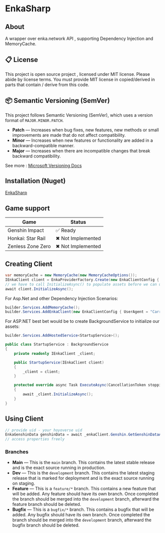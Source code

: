 # EnkaSharp
## About
A wrapper over enka.network API , supporting Dependency Injection and MemoryCache.

## 📋 License
This project is open source project , licensed under MIT license. 
Please abide by license terms. You must provide MIT license in copied/derived in parts that contain / derive from this code.

## 📦 Semantic Versioning (SemVer)
This project follows Semantic Versioning (SemVer), which uses a version format of `MAJOR.MINOR.PATCH`.

- **Patch** — Increases when bug fixes, new features, new methods or small improvements are made that do not affect compatibility.
- **Minor** — Increases when new features or functionality are added in a backward-compatible manner.
- **Major** — Increases when there are incompatible changes that break backward compatibility.

See more : [Microsoft Versioning Docs](https://learn.microsoft.com/en-us/dotnet/csharp/versioning#authoring-libraries)

## Installation (Nuget)
[EnkaSharp](https://www.nuget.org/packages/EnkaSharp)
## Game support

| Game              | Status            |
|-------------------|-------------------|
| Genshin Impact    | ✅ Ready           | 
| Honkai: Star Rail | ✖ Not Implemented |  
| Zenless Zone Zero | ✖ Not Implemented |

## Creating Client
```csharp
var memoryCache = new MemoryCache(new MemoryCacheOptions());
IEnkaClient client = EnkaProviderFactory.Create(new EnkaClientConfig { UserAgent = "Carried-Api-Test"} , memoryCache);
// we have to call InitializeAsync() to populate assets before we can use EnkaClient
await client.InitializeAsync();
```

For Asp.Net and other Dependency Injection Scenarios:
```csharp
builder.Services.AddMemoryCache();
builder.Services.AddEnkaClient(new EnkaClientConfig { UserAgent = "Carried-Api-Test"});
```
For ASP.NET best bet would be to create BackgroundService to initialize our assets:
```csharp
builder.Services.AddHostedService<StartupService>();
```

```csharp
public class StartupService : BackgroundService
{
    private readonly IEnkaClient _client;

    public StartupService(IEnkaClient client)
    {
        _client = client;
    }

    protected override async Task ExecuteAsync(CancellationToken stoppingToken)
    {
        await _client.InitializeAsync();
    }
}
```

## Using Client
```csharp
// provide uid - your hoyoverse uid
EnkaGenshinData genshinData = await _enkaClient.Genshin.GetGenshinDataAsync(uid);
// access properties freely
```

### Branches
- **Main** — This is the `main` branch. This contains the latest stable release and is the exact source running in production.
- **Dev** — This is the `development` branch. This contains the latest staging release that is marked for deployment and is the exact source running on staging.
- **Feature** — This is a `feature/*` branch. This contains a new feature that will be added. Any feature should have its own branch. Once completed the branch should be merged into the `development` branch, afterward the feature branch should be deleted.
- **Bugfix** — This is a `bugfix/*` branch. This contains a bugfix that will be added. Any bugfix should have its own branch. Once completed the branch should be merged into the `development` branch, afterward the bugfix branch should be deleted.
